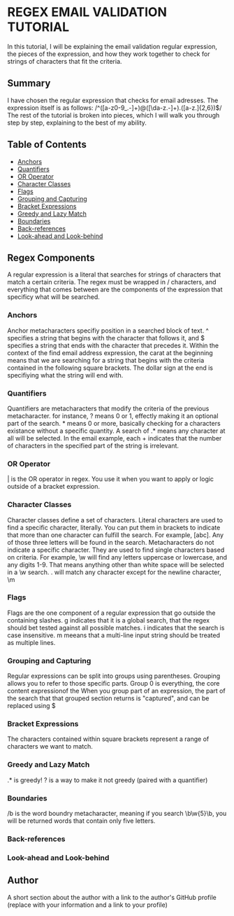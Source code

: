 # REGEX EMAIL VALIDATION TUTORIAL
In this tutorial, I will be explaining the email validation regular expression, the pieces of the expression, and how they work together to check for strings of characters that fit the criteria.

## Summary

I have chosen the regular expression that checks for email adresses. The expression itself is as follows: /^([a-z0-9_\.-]+)@([\da-z\.-]+)\.([a-z\.]{2,6})$/
The rest of the tutorial is broken into pieces, which I will walk you through step by step, explaining to the best of my ability.

## Table of Contents

- [Anchors](#anchors)
- [Quantifiers](#quantifiers)
- [OR Operator](#or-operator)
- [Character Classes](#character-classes)
- [Flags](#flags)
- [Grouping and Capturing](#grouping-and-capturing)
- [Bracket Expressions](#bracket-expressions)
- [Greedy and Lazy Match](#greedy-and-lazy-match)
- [Boundaries](#boundaries)
- [Back-references](#back-references)
- [Look-ahead and Look-behind](#look-ahead-and-look-behind)

## Regex Components
A regular expression is a literal that searches for strings of characters that match a certain criteria. The regex must be wrapped in / characters, and everything that comes between are the components of the expression that specificy what will be searched.

### Anchors
Anchor metacharacters specifiy position in a searched block of text. ^ specifies a string that begins with the character that follows it, and $ specifies a string that ends with the character that precedes it.
Within the context of the find email address expression, the carat at the beginning means that we are searching for a string that begins with the criteria contained in the following square brackets. The dollar sign at the end is specifiying what the string will end with.

### Quantifiers
Quantifiers are metacharacters that modify the criteria of the previous metacharacter. for instance, ? means 0 or 1, effectly making it an optional part of the search. * means 0 or more, basically checking for a characters existance without a specific quantity. A search of .* means any character at all will be selected.
In the email example, each + indicates that the number of characters in the specified part of the string is irrelevant.

### OR Operator
| is the OR operator in regex. You use it when you want to apply or logic outside of a bracket expression. 

### Character Classes
Character classes define a set of characters.
Literal characters are used to find a specific character, literally. You can put them in brackets to indicate that more than one character can fulfill the search. For example, [abc]. Any of those three letters will be found in the search. 
Metacharacters do not indicate a specific character. They are used to find single characters based on criteria. For example, \w will find any letters uppercase or lowercase, and any digits 1-9. That means anything other than white space will be selected in a \w search. . will match any character except for the newline character, \m

### Flags
Flags are the one component of a regular expression that go outside the containing slashes. g indicates that it is a global search, that the regex should bet tested against all possible matches. i indicates that the search is case insensitive. m meeans that a multi-line input string should be treated as multiple lines.

### Grouping and Capturing
Regular expressions can be split into groups using parentheses. Grouping allows you to refer to those specific parts. Group 0 is everything, the core content expressionof the When you group part of an expression, the part of the search that that grouped section returns is "captured", and can be replaced using $

### Bracket Expressions
The characters contained within square brackets represent a range of characters we want to match.

### Greedy and Lazy Match
.* is greedy!
? is a way to make it not greedy (paired with a quantifier)

### Boundaries
/b is the word boundry metacharacter, meaning if you search \b\w{5}\b, you will be returned words that contain only five letters. 

### Back-references

### Look-ahead and Look-behind

## Author

A short section about the author with a link to the author's GitHub profile (replace with your information and a link to your profile)
